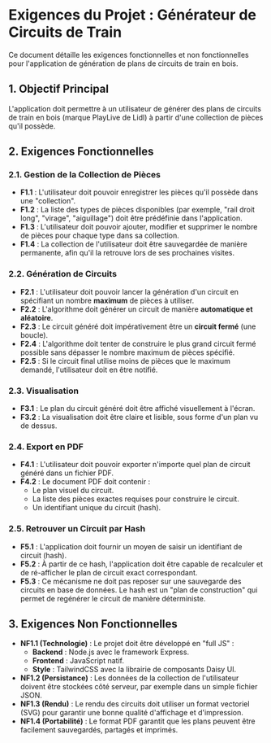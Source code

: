 # Exigences du Projet : Générateur de Circuits de Train

Ce document détaille les exigences fonctionnelles et non fonctionnelles pour l'application de génération de plans de circuits de train en bois.

## 1. Objectif Principal

L'application doit permettre à un utilisateur de générer des plans de circuits de train en bois (marque PlayLive de Lidl) à partir d'une collection de pièces qu'il possède.

## 2. Exigences Fonctionnelles

### 2.1. Gestion de la Collection de Pièces
-   **F1.1** : L'utilisateur doit pouvoir enregistrer les pièces qu'il possède dans une "collection".
-   **F1.2** : La liste des types de pièces disponibles (par exemple, "rail droit long", "virage", "aiguillage") doit être prédéfinie dans l'application.
-   **F1.3** : L'utilisateur doit pouvoir ajouter, modifier et supprimer le nombre de pièces pour chaque type dans sa collection.
-   **F1.4** : La collection de l'utilisateur doit être sauvegardée de manière permanente, afin qu'il la retrouve lors de ses prochaines visites.

### 2.2. Génération de Circuits
-   **F2.1** : L'utilisateur doit pouvoir lancer la génération d'un circuit en spécifiant un nombre **maximum** de pièces à utiliser.
-   **F2.2** : L'algorithme doit générer un circuit de manière **automatique et aléatoire**.
-   **F2.3** : Le circuit généré doit impérativement être un **circuit fermé** (une boucle).
-   **F2.4** : L'algorithme doit tenter de construire le plus grand circuit fermé possible sans dépasser le nombre maximum de pièces spécifié.
-   **F2.5** : Si le circuit final utilise moins de pièces que le maximum demandé, l'utilisateur doit en être notifié.

### 2.3. Visualisation
-   **F3.1** : Le plan du circuit généré doit être affiché visuellement à l'écran.
-   **F3.2** : La visualisation doit être claire et lisible, sous forme d'un plan vu de dessus.

### 2.4. Export en PDF
-   **F4.1** : L'utilisateur doit pouvoir exporter n'importe quel plan de circuit généré dans un fichier PDF.
-   **F4.2** : Le document PDF doit contenir :
    - Le plan visuel du circuit.
    - La liste des pièces exactes requises pour construire le circuit.
    - Un identifiant unique du circuit (hash).

### 2.5. Retrouver un Circuit par Hash
-   **F5.1** : L'application doit fournir un moyen de saisir un identifiant de circuit (hash).
-   **F5.2** : À partir de ce hash, l'application doit être capable de recalculer et de ré-afficher le plan de circuit exact correspondant.
-   **F5.3** : Ce mécanisme ne doit pas reposer sur une sauvegarde des circuits en base de données. Le hash est un "plan de construction" qui permet de regénérer le circuit de manière déterministe.

## 3. Exigences Non Fonctionnelles

-   **NF1.1 (Technologie)** : Le projet doit être développé en "full JS" :
    -   **Backend** : Node.js avec le framework Express.
    -   **Frontend** : JavaScript natif.
    -   **Style** : TailwindCSS avec la librairie de composants Daisy UI.
-   **NF1.2 (Persistance)** : Les données de la collection de l'utilisateur doivent être stockées côté serveur, par exemple dans un simple fichier JSON.
-   **NF1.3 (Rendu)** : Le rendu des circuits doit utiliser un format vectoriel (SVG) pour garantir une bonne qualité d'affichage et d'impression.
-   **NF1.4 (Portabilité)** : Le format PDF garantit que les plans peuvent être facilement sauvegardés, partagés et imprimés.
